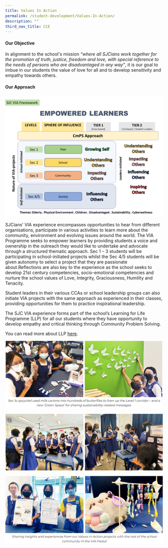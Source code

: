 ```yaml
---
title: Values In Action
permalink: /student-development/Values-In-Action/
description: ""
third_nav_title: CCE
---
```


#### **Our Objective**


In alignment to the school's mission _“where all SJCians work together for the promotion of truth, justice, freedom and love, with special reference to the needs of persons who are disadvantaged in any way”_, it is our goal to imbue in our students the value of love for all and to develop sensitivity and empathy towards others.

#### **Our Approach**

![](/images/Student%20Development/Values%20In%20Action/V1.jpg)

SJCians’ VIA experience encompasses opportunities to hear from different organisations, participate in various activities to learn more about the community, environment and evolving issues around the world. The VIA Programme seeks to empower learners by providing students a voice and ownership in the outreach they would like to undertake and advocate through a structured thematic approach. Sec 1 – 3 students will be participating in school-initiated projects whilst the Sec 4/5 students will be given autonomy to select a project that they are passionate about.Reflections are also key to the experience as the school seeks to develop 21st century competencies, socio-emotional competencies and nurture the school values of Love, Integrity, Graciousness, Humility and Tenacity.  

Student leaders in their various CCAs or school leadership groups can also initiate VIA projects with the same approach as experienced in their classes, providing opportunities for them to practice inspirational leadership.

The SJC VIA experience forms part of the school’s Learning for Life Programme (LLP) for all our students where they have opportunity to develop empathy and critical thinking through Community Problem Solving.

You can read more about LLP [here](/special-programmes/Distinctive-Programmes/Learning-for-Life-Programme/).

![](/images/Student%20Development/Values%20In%20Action/V2.png)

![](/images/Student%20Development/Values%20In%20Action/V3.png)

![](/images/Student%20Development/Values%20In%20Action/V4.png)

